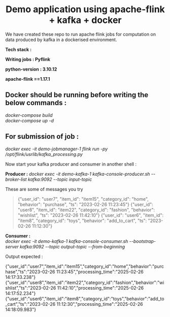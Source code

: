 <h1 align="center">Demo application using apache-flink + kafka + docker </h1>                   

We have created these repo to run apache flink jobs for computation on data produced by kafka in a dockerised environment. 

**Tech stack :** 

**Writing jobs : Pyflink**

**python-version : 3.10.12**

**apache-flink ==1.17.1**



## Docker should be running before writing the below commands :

 *docker-compose build*  
 *docker-compose up -d* 

## For submission of job : 
*docker exec -it demo-jobmanager-1 flink run -py /opt/flink/usrlib/kafka_processing.py*

Now start your kafka producer and consumer in another shell :

**Producer :**
*docker exec -it demo-kafka-1 kafka-console-producer.sh --broker-list kafka:9092 --topic input-topic*

These are some of messages you try 

> {"user_id": "user7", "item_id": "item15", "category_id": "home", "behavior": "purchase", "ts": "2023-02-26 11:23:45"}
> {"user_id": "user8", "item_id": "item22", "category_id": "fashion", "behavior": "wishlist", "ts": "2023-02-26 11:42:10"}
> {"user_id": "user6", "item_id": "item8", "category_id": "toys", "behavior": "add_to_cart", "ts": "2023-02-26 11:12:30"}

**Consumer :**  
*docker exec -it demo-kafka-1 kafka-console-consumer.sh --bootstrap-server kafka:9092 --topic output-topic --from-beginning*

Output expected :

{"user_id":"user7","item_id":"item15","category_id":"home","behavior":"purchase","ts":"2023-02-26 11:23:45","processing_time":"2025-02-26 14:17:33.238"}
{"user_id":"user8","item_id":"item22","category_id":"fashion","behavior":"wishlist","ts":"2023-02-26 11:42:10","processing_time":"2025-02-26 14:17:52.234"}
{"user_id":"user6","item_id":"item8","category_id":"toys","behavior":"add_to_cart","ts":"2023-02-26 11:12:30","processing_time":"2025-02-26 14:18:09.983"}

